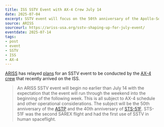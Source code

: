 ```yaml
---
title: ISS SSTV Event with AX-4 Crew July 14
date: 2025-07-04
excerpt: SSTV event will focus on the 50th anniversary of the Apollo-Soyuz Test Project.
source: ARISS
sourceurl: https://ariss-usa.org/sstv-shaping-up-for-july-event/
eventdate: 2025-07-14
tags:
- post
- event
- SSTV
- ISS
- AX-4
---
```

[ARISS](https://ariss-usa.org/) has relayed [plans](https://ariss-usa.org/sstv-shaping-up-for-july-event/) for an SSTV event to be conducted by the [AX-4 crew](https://www.nasa.gov/event/axiom-mission-4/) that recently arrived on the ISS.

> An ARISS SSTV event will begin no earlier than July 14 with the expectation that the event will run through the weekend into the beginning of the following week. This is all subject to AX-4 schedule and other operational considerations. The subject will be the 50th anniversary of the [ASTP](https://www.nasa.gov/apollo-soyuz-test-project/) and the 40th anniversary of [STS-51F](https://en.wikipedia.org/wiki/STS-51-F).  STS-51F was the second SAREX flight and had the first use of SSTV in human spaceflight.
